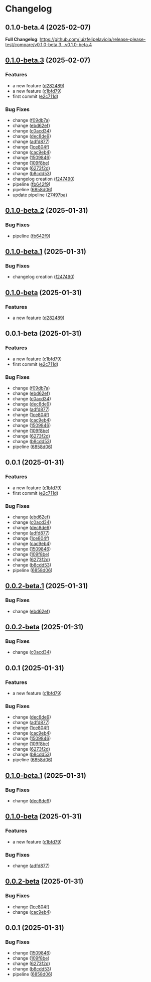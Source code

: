 # Changelog

## 0.1.0-beta.4 (2025-02-07)

**Full Changelog**: https://github.com/luizfelipelaviola/release-please-test/compare/v0.1.0-beta.3...v0.1.0-beta.4

## [0.1.0-beta.3](https://github.com/luizfelipelaviola/release-please-test/compare/v0.1.0-beta.2...v0.1.0-beta.3) (2025-02-07)


### Features

* a new feature ([d282489](https://github.com/luizfelipelaviola/release-please-test/commit/d282489ced4150e09dbf57d5bd85fe113c382c91))
* a new feature ([c1bfd79](https://github.com/luizfelipelaviola/release-please-test/commit/c1bfd795818b651d7639767a51222fb7fd638509))
* first commit ([e2c711d](https://github.com/luizfelipelaviola/release-please-test/commit/e2c711d1e4eb4ceecab39dd2fafe5772e8feef08))


### Bug Fixes

* change ([f09db7a](https://github.com/luizfelipelaviola/release-please-test/commit/f09db7ad95eb48870f143add3a65d5081620720e))
* change ([ebd62ef](https://github.com/luizfelipelaviola/release-please-test/commit/ebd62effd6f78c1617e3c6a1a8d4e5443a359d7e))
* change ([c0acd34](https://github.com/luizfelipelaviola/release-please-test/commit/c0acd3436a1500ae0e459038042e0e9baef32f48))
* change ([dec8de9](https://github.com/luizfelipelaviola/release-please-test/commit/dec8de933fe3dd67bb32a30384a07ce7e0395b93))
* change ([adfd877](https://github.com/luizfelipelaviola/release-please-test/commit/adfd877b9e248e9d3ee33024961f121d40600ba1))
* change ([1ce804f](https://github.com/luizfelipelaviola/release-please-test/commit/1ce804fc3b299eb5dcf68ef07ffff4a6ada0badf))
* change ([cac9eb4](https://github.com/luizfelipelaviola/release-please-test/commit/cac9eb4407b5aeb95a2b9235fc2291e34c568202))
* change ([1509846](https://github.com/luizfelipelaviola/release-please-test/commit/150984663c9741baa9647c43372c5c662adecd06))
* change ([109f8be](https://github.com/luizfelipelaviola/release-please-test/commit/109f8be28798585015ef471a053ed04ab0f193d5))
* change ([6273f2d](https://github.com/luizfelipelaviola/release-please-test/commit/6273f2d310f133a5b8c6e8af0748475a47bcbe8c))
* change ([b8cdd53](https://github.com/luizfelipelaviola/release-please-test/commit/b8cdd53621ed5feff0105bd8552cbd4c95c9c5a1))
* changelog creation ([f247490](https://github.com/luizfelipelaviola/release-please-test/commit/f2474902526d57e07934e8d22b6ebb206953b0ef))
* pipeline ([fb642f9](https://github.com/luizfelipelaviola/release-please-test/commit/fb642f91017c7271e2c57b6b940c3c338bb55e88))
* pipeline ([6858d06](https://github.com/luizfelipelaviola/release-please-test/commit/6858d06492d4bf0c16b724a9179315f23f4fbaa7))
* update pipeline ([27497ba](https://github.com/luizfelipelaviola/release-please-test/commit/27497bae4dc171e6788c83610e975ae2af809b43))

## [0.1.0-beta.2](https://github.com/luizfelipelaviola/release-please-test/compare/release-please-test-v0.1.0-beta.1...release-please-test-v0.1.0-beta.2) (2025-01-31)


### Bug Fixes

* pipeline ([fb642f9](https://github.com/luizfelipelaviola/release-please-test/commit/fb642f91017c7271e2c57b6b940c3c338bb55e88))

## [0.1.0-beta.1](https://github.com/luizfelipelaviola/release-please-test/compare/release-please-test-v0.1.0-beta...release-please-test-v0.1.0-beta.1) (2025-01-31)


### Bug Fixes

* changelog creation ([f247490](https://github.com/luizfelipelaviola/release-please-test/commit/f2474902526d57e07934e8d22b6ebb206953b0ef))

## [0.1.0-beta](https://github.com/luizfelipelaviola/release-please-test/compare/release-please-test-v0.0.1-beta...release-please-test-v0.1.0-beta) (2025-01-31)


### Features

* a new feature ([d282489](https://github.com/luizfelipelaviola/release-please-test/commit/d282489ced4150e09dbf57d5bd85fe113c382c91))

## 0.0.1-beta (2025-01-31)


### Features

* a new feature ([c1bfd79](https://github.com/luizfelipelaviola/release-please-test/commit/c1bfd795818b651d7639767a51222fb7fd638509))
* first commit ([e2c711d](https://github.com/luizfelipelaviola/release-please-test/commit/e2c711d1e4eb4ceecab39dd2fafe5772e8feef08))


### Bug Fixes

* change ([f09db7a](https://github.com/luizfelipelaviola/release-please-test/commit/f09db7ad95eb48870f143add3a65d5081620720e))
* change ([ebd62ef](https://github.com/luizfelipelaviola/release-please-test/commit/ebd62effd6f78c1617e3c6a1a8d4e5443a359d7e))
* change ([c0acd34](https://github.com/luizfelipelaviola/release-please-test/commit/c0acd3436a1500ae0e459038042e0e9baef32f48))
* change ([dec8de9](https://github.com/luizfelipelaviola/release-please-test/commit/dec8de933fe3dd67bb32a30384a07ce7e0395b93))
* change ([adfd877](https://github.com/luizfelipelaviola/release-please-test/commit/adfd877b9e248e9d3ee33024961f121d40600ba1))
* change ([1ce804f](https://github.com/luizfelipelaviola/release-please-test/commit/1ce804fc3b299eb5dcf68ef07ffff4a6ada0badf))
* change ([cac9eb4](https://github.com/luizfelipelaviola/release-please-test/commit/cac9eb4407b5aeb95a2b9235fc2291e34c568202))
* change ([1509846](https://github.com/luizfelipelaviola/release-please-test/commit/150984663c9741baa9647c43372c5c662adecd06))
* change ([109f8be](https://github.com/luizfelipelaviola/release-please-test/commit/109f8be28798585015ef471a053ed04ab0f193d5))
* change ([6273f2d](https://github.com/luizfelipelaviola/release-please-test/commit/6273f2d310f133a5b8c6e8af0748475a47bcbe8c))
* change ([b8cdd53](https://github.com/luizfelipelaviola/release-please-test/commit/b8cdd53621ed5feff0105bd8552cbd4c95c9c5a1))
* pipeline ([6858d06](https://github.com/luizfelipelaviola/release-please-test/commit/6858d06492d4bf0c16b724a9179315f23f4fbaa7))

## 0.0.1 (2025-01-31)


### Features

* a new feature ([c1bfd79](https://github.com/luizfelipelaviola/release-please-test/commit/c1bfd795818b651d7639767a51222fb7fd638509))
* first commit ([e2c711d](https://github.com/luizfelipelaviola/release-please-test/commit/e2c711d1e4eb4ceecab39dd2fafe5772e8feef08))


### Bug Fixes

* change ([ebd62ef](https://github.com/luizfelipelaviola/release-please-test/commit/ebd62effd6f78c1617e3c6a1a8d4e5443a359d7e))
* change ([c0acd34](https://github.com/luizfelipelaviola/release-please-test/commit/c0acd3436a1500ae0e459038042e0e9baef32f48))
* change ([dec8de9](https://github.com/luizfelipelaviola/release-please-test/commit/dec8de933fe3dd67bb32a30384a07ce7e0395b93))
* change ([adfd877](https://github.com/luizfelipelaviola/release-please-test/commit/adfd877b9e248e9d3ee33024961f121d40600ba1))
* change ([1ce804f](https://github.com/luizfelipelaviola/release-please-test/commit/1ce804fc3b299eb5dcf68ef07ffff4a6ada0badf))
* change ([cac9eb4](https://github.com/luizfelipelaviola/release-please-test/commit/cac9eb4407b5aeb95a2b9235fc2291e34c568202))
* change ([1509846](https://github.com/luizfelipelaviola/release-please-test/commit/150984663c9741baa9647c43372c5c662adecd06))
* change ([109f8be](https://github.com/luizfelipelaviola/release-please-test/commit/109f8be28798585015ef471a053ed04ab0f193d5))
* change ([6273f2d](https://github.com/luizfelipelaviola/release-please-test/commit/6273f2d310f133a5b8c6e8af0748475a47bcbe8c))
* change ([b8cdd53](https://github.com/luizfelipelaviola/release-please-test/commit/b8cdd53621ed5feff0105bd8552cbd4c95c9c5a1))
* pipeline ([6858d06](https://github.com/luizfelipelaviola/release-please-test/commit/6858d06492d4bf0c16b724a9179315f23f4fbaa7))

## [0.0.2-beta.1](https://github.com/luizfelipelaviola/release-please-test/compare/release-please-test-v0.0.2-beta...release-please-test-v0.0.2-beta.1) (2025-01-31)


### Bug Fixes

* change ([ebd62ef](https://github.com/luizfelipelaviola/release-please-test/commit/ebd62effd6f78c1617e3c6a1a8d4e5443a359d7e))

## [0.0.2-beta](https://github.com/luizfelipelaviola/release-please-test/compare/release-please-test-v0.0.1...release-please-test-v0.0.2-beta) (2025-01-31)


### Bug Fixes

* change ([c0acd34](https://github.com/luizfelipelaviola/release-please-test/commit/c0acd3436a1500ae0e459038042e0e9baef32f48))

## 0.0.1 (2025-01-31)


### Features

* a new feature ([c1bfd79](https://github.com/luizfelipelaviola/release-please-test/commit/c1bfd795818b651d7639767a51222fb7fd638509))


### Bug Fixes

* change ([dec8de9](https://github.com/luizfelipelaviola/release-please-test/commit/dec8de933fe3dd67bb32a30384a07ce7e0395b93))
* change ([adfd877](https://github.com/luizfelipelaviola/release-please-test/commit/adfd877b9e248e9d3ee33024961f121d40600ba1))
* change ([1ce804f](https://github.com/luizfelipelaviola/release-please-test/commit/1ce804fc3b299eb5dcf68ef07ffff4a6ada0badf))
* change ([cac9eb4](https://github.com/luizfelipelaviola/release-please-test/commit/cac9eb4407b5aeb95a2b9235fc2291e34c568202))
* change ([1509846](https://github.com/luizfelipelaviola/release-please-test/commit/150984663c9741baa9647c43372c5c662adecd06))
* change ([109f8be](https://github.com/luizfelipelaviola/release-please-test/commit/109f8be28798585015ef471a053ed04ab0f193d5))
* change ([6273f2d](https://github.com/luizfelipelaviola/release-please-test/commit/6273f2d310f133a5b8c6e8af0748475a47bcbe8c))
* change ([b8cdd53](https://github.com/luizfelipelaviola/release-please-test/commit/b8cdd53621ed5feff0105bd8552cbd4c95c9c5a1))
* pipeline ([6858d06](https://github.com/luizfelipelaviola/release-please-test/commit/6858d06492d4bf0c16b724a9179315f23f4fbaa7))

## [0.1.0-beta.1](https://github.com/luizfelipelaviola/release-please-test/compare/release-please-test-v0.1.0-beta...release-please-test-v0.1.0-beta.1) (2025-01-31)


### Bug Fixes

* change ([dec8de9](https://github.com/luizfelipelaviola/release-please-test/commit/dec8de933fe3dd67bb32a30384a07ce7e0395b93))

## [0.1.0-beta](https://github.com/luizfelipelaviola/release-please-test/compare/release-please-test-v0.0.2-beta...release-please-test-v0.1.0-beta) (2025-01-31)


### Features

* a new feature ([c1bfd79](https://github.com/luizfelipelaviola/release-please-test/commit/c1bfd795818b651d7639767a51222fb7fd638509))


### Bug Fixes

* change ([adfd877](https://github.com/luizfelipelaviola/release-please-test/commit/adfd877b9e248e9d3ee33024961f121d40600ba1))

## [0.0.2-beta](https://github.com/luizfelipelaviola/release-please-test/compare/release-please-test-v0.0.1...release-please-test-v0.0.2-beta) (2025-01-31)


### Bug Fixes

* change ([1ce804f](https://github.com/luizfelipelaviola/release-please-test/commit/1ce804fc3b299eb5dcf68ef07ffff4a6ada0badf))
* change ([cac9eb4](https://github.com/luizfelipelaviola/release-please-test/commit/cac9eb4407b5aeb95a2b9235fc2291e34c568202))

## 0.0.1 (2025-01-31)


### Bug Fixes

* change ([1509846](https://github.com/luizfelipelaviola/release-please-test/commit/150984663c9741baa9647c43372c5c662adecd06))
* change ([109f8be](https://github.com/luizfelipelaviola/release-please-test/commit/109f8be28798585015ef471a053ed04ab0f193d5))
* change ([6273f2d](https://github.com/luizfelipelaviola/release-please-test/commit/6273f2d310f133a5b8c6e8af0748475a47bcbe8c))
* change ([b8cdd53](https://github.com/luizfelipelaviola/release-please-test/commit/b8cdd53621ed5feff0105bd8552cbd4c95c9c5a1))
* pipeline ([6858d06](https://github.com/luizfelipelaviola/release-please-test/commit/6858d06492d4bf0c16b724a9179315f23f4fbaa7))
